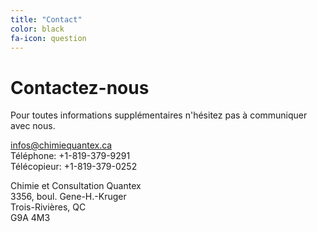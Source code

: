 ```yaml
---
title: "Contact"
color: black
fa-icon: question
---
```


# Contactez-nous

Pour toutes informations supplémentaires n'hésitez pas à communiquer avec nous.

[infos@chimiequantex.ca](infos@chimiequantex.ca)<br/>
Téléphone: +1-819-379-9291<br/>
Télécopieur: +1-819-379-0252<br/>

Chimie et Consultation Quantex<br/>
3356, boul. Gene-H.-Kruger<br/>
Trois-Rivières, QC<br/>
G9A 4M3